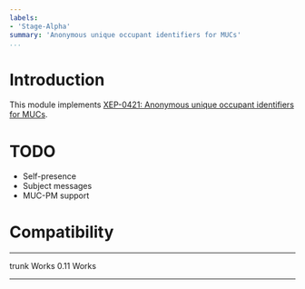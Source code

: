 ```yaml
---
labels:
- 'Stage-Alpha'
summary: 'Anonymous unique occupant identifiers for MUCs'
...
```


Introduction
============

This module implements [XEP-0421: Anonymous unique occupant identifiers for
MUCs](https://xmpp.org/extensions/xep-0421.html).

TODO
====

- Self-presence
- Subject messages
- MUC-PM support

Compatibility
=============

  ------- ------------------
  trunk   Works
  0.11    Works
  ------- ------------------
